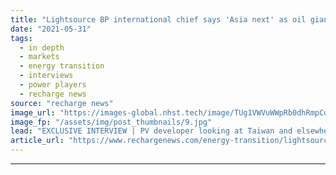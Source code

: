 ```yaml
---
title: "Lightsource BP international chief says 'Asia next' as oil giant unlocks global doors for solar"
date: "2021-05-31"
tags: 
  - in depth
  - markets
  - energy transition
  - interviews
  - power players
  - recharge news
source: "recharge news"
image_url: "https://images-global.nhst.tech/image/TUg1VWVuWWpRb0dhRmpCd2xDdlhsa2tRMXNQRjBacUtGamkvcXVXeklRbz0=/nhst/binary/25b7bf6f4db58f4b34965eb4de3798bc"
image_fp: "/assets/img/post_thumbnails/9.jpg"
lead: "EXCLUSIVE INTERVIEW | PV developer looking at Taiwan and elsewhere in region as it leverages supermajor co-owner's ability to enter markets across the planet, says Europe and International chief"
article_url: "https://www.rechargenews.com/energy-transition/lightsource-bp-international-chief-says-asia-next-as-oil-giant-unlocks-global-doors-for-solar/2-1-1017913"
---
```


---

